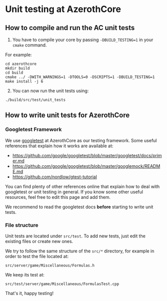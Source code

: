 # Unit testing at AzerothCore

## How to compile and run the AC unit tests

1. You have to compile your core by passing `-DBUILD_TESTING=1` in your `cmake` command. 

For example:

```
cd azerothcore
mkdir build
cd build
cmake ../ -DWITH_WARNINGS=1 -DTOOLS=0 -DSCRIPTS=1 -DBUILD_TESTING=1
make install -j 6
```

2. You can now run the unit tests using:

```
./build/src/test/unit_tests
```

## How to write unit tests for AzerothCore

### Googletest Framework

We use [googletest](https://github.com/google/googletest) at AzerothCore as our testing framework. Some useful references that explain how it works are available at:

- https://github.com/google/googletest/blob/master/googletest/docs/primer.md
- https://github.com/google/googletest/blob/master/googlemock/README.md
- https://github.com/nordlow/gtest-tutorial

You can find plenty of other references online that explain how to deal with googletest or unit testing in general. 
If you know some other useful resources, feel free to edit this page and add them.

We recommend to read the googletest docs **before** starting to write unit tests.

### File structure

Unit tests are located under `src/test`. To add new tests, just edit the existing files or create new ones.

We try to follow the same structure of the `src/*` directory, for example in order to test the file located at:

```
src/server/game/Miscellaneous/Formulas.h
```

We keep its test at:

```
src/test/server/game/Miscellaneous/FormulasTest.cpp
```

That's it, happy testing!
